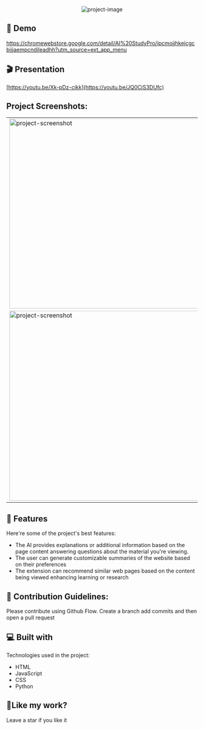 <p align="center"><img src="https://socialify.git.ci/LeliucRobert/Google-Extension/image?font=Inter&amp;name=1&amp;owner=1&amp;pattern=Diagonal%20Stripes&amp;theme=Light" alt="project-image"></p>

<h2>🚀 Demo</h2>

https://chromewebstore.google.com/detail/AI%20StudyPro/ipcmojjhkejcgcbjjjaempcndileadhh?utm_source=ext_app_menu

<h2>🎬 Presentation </h2>

[https://youtu.be/Xk-pDz-cikk](https://youtu.be/JQ0CiS3DUfc)


<h2>Project Screenshots:</h2>

<table>
  <tr>
    <td><img src="https://lh3.googleusercontent.com/pw/AP1GczNXv3QKPR13cLk5YYYg_8P7Fmuxcv7jMSHgQMkAvgkS0KaPh4zLpDloLWziKzWCz9hZ9XVU9iHLTD7wr20zQHDJiYtzeYX8o-2gVZvIu26A5B3pY9Ocy5yvbm1SznCo8Q3buwoO8mstVyjbezLPbIo=w1920-h1080-s-no-gm?authuser=0" alt="project-screenshot" width="500" ></td>
    <td><img src="https://lh3.googleusercontent.com/pw/AP1GczPQbwSDQE9ZpAcyYGnLNrZ5fUcE7sCzd9uKH1LnPV7QnDbt9gjvTyPCevEmeUdmTCvXXRTCe4t98QZN_Gls1YIgdq_fEtu9THwJGs-wMqlHZ36Qmy7G2CIYIEnCESPJIH5amgN1zmT5xPPfbztvPhw=w1920-h1080-s-no-gm?authuser=0" alt="project-screenshot" width="500"></td>
  </tr>
  <tr>
    <td><img src="https://lh3.googleusercontent.com/pw/AP1GczOSEgz0Ixr7jDnQvoVUuV_FIWIQTB3QL7Sb6ob4S9D3iVb9FFN3rsRvnLA7ud4ZVTmDmh-Fyuv_t6Lku43X3KE1uhq-7Jxg86cNwjp19gzmcsSoNEjKzsJSPjaEs3m4SaJiTdcRubHLDmE2-FH-OIk=w1920-h1080-s-no-gm?authuser=0" alt="project-screenshot" width="500" ></td>
    <td><img src="https://lh3.googleusercontent.com/pw/AP1GczOCN51W9y75QE5xRUHsSiHclxjxSXK7SzNMZjXapAW8TTXuiwzED7bvIFewI5dEcHzKAVmkSukmv-mIG9GowTJ2mIVJ7-sBozfIgmnOweQfh1ili2aEJ-LEuSUk5AKKfsJzGm71AF_yVIKrB3RvczQ=w1920-h1080-s-no-gm?authuser=0" alt="project-screenshot" width="500" ></td>
  </tr>
</table>


  
  
<h2>🧐 Features</h2>

Here're some of the project's best features:

*   The AI provides explanations or additional information based on the page content answering questions about the material you're viewing.
*   The user can generate customizable summaries of the website based on their preferences
*   The extension can recommend similar web pages based on the content being viewed enhancing learning or research



<h2>🍰 Contribution Guidelines:</h2>

Please contribute using Github Flow. Create a branch add commits and then open a pull request

  
  
<h2>💻 Built with</h2>

Technologies used in the project:

*   HTML
*   JavaScript
*   CSS
*   Python

<h2>💖Like my work?</h2>

Leave a star if you like it
